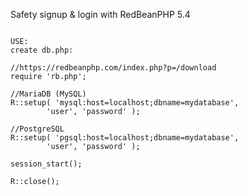 Safety signup & login with RedBeanPHP 5.4 <br>
<pre><code>
USE:
create db.php:

//https://redbeanphp.com/index.php?p=/download
require 'rb.php';

//MariaDB (MySQL)
R::setup( 'mysql:host=localhost;dbname=mydatabase',
        'user', 'password' );

//PostgreSQL
R::setup( 'pgsql:host=localhost;dbname=mydatabase',
        'user', 'password' );

session_start();

R::close();

</code></pre>